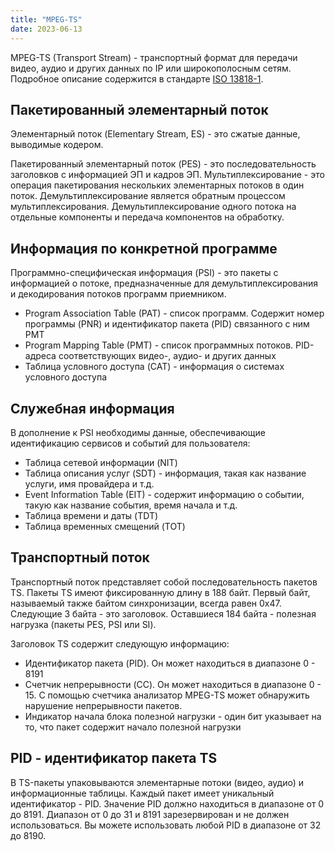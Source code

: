 ```yaml
---
title: "MPEG-TS"
date: 2023-06-13
---
```


MPEG-TS (Transport Stream) - транспортный формат для передачи видео, аудио и других данных по IP или широкополосным сетям. Подробное описание содержится в стандарте [ISO 13818-1](https://www.iso.org/standard/74427.html).

## Пакетированный элементарный поток[](https://help.cesbo.com/misc/articles/format/mpegts#packetized-elementary-stream)

Элементарный поток (Elementary Stream, ES) - это сжатые данные, выводимые кодером.

Пакетированный элементарный поток (PES) - это последовательность заголовков с информацией ЭП и кадров ЭП. Мультиплексирование - это операция пакетирования нескольких элементарных потоков в один поток. Демультиплексирование является обратным процессом мультиплексирования. Демультиплексирование одного потока на отдельные компоненты и передача компонентов на обработку.

## Информация по конкретной программе[](https://help.cesbo.com/misc/articles/format/mpegts#program-specific-information)

Программно-специфическая информация (PSI) - это пакеты с информацией о потоке, предназначенные для демультиплексирования и декодирования потоков программ приемником.

- Program Association Table (PAT) - список программ. Содержит номер программы (PNR) и идентификатор пакета (PID) связанного с ним PMT
- Program Mapping Table (PMT) - список программных потоков. PID-адреса соответствующих видео-, аудио- и других данных
- Таблица условного доступа (CAT) - информация о системах условного доступа

## Служебная информация[](https://help.cesbo.com/misc/articles/format/mpegts#service-information)

В дополнение к PSI необходимы данные, обеспечивающие идентификацию сервисов и событий для пользователя:

- Таблица сетевой информации (NIT)
- Таблица описания услуг (SDT) - информация, такая как название услуги, имя провайдера и т.д.
- Event Information Table (EIT) - содержит информацию о событии, такую как название события, время начала и т.д.
- Таблица времени и даты (TDT)
- Таблица временных смещений (TOT)

## Транспортный поток[](https://help.cesbo.com/misc/articles/format/mpegts#transport-stream)

Транспортный поток представляет собой последовательность пакетов TS. Пакеты TS имеют фиксированную длину в 188 байт. Первый байт, называемый также байтом синхронизации, всегда равен 0x47. Следующие 3 байта - это заголовок. Оставшиеся 184 байта - полезная нагрузка (пакеты PES, PSI или SI).

Заголовок TS содержит следующую информацию:

- Идентификатор пакета (PID). Он может находиться в диапазоне 0 - 8191
- Счетчик непрерывности (CC). Он может находиться в диапазоне 0 - 15. С помощью счетчика анализатор MPEG-TS может обнаружить нарушение непрерывности пакетов.
- Индикатор начала блока полезной нагрузки - один бит указывает на то, что пакет содержит начало полезной нагрузки

## PID - идентификатор пакета TS[](https://help.cesbo.com/misc/articles/format/mpegts#pid-ts-packet-identifier)

В TS-пакеты упаковываются элементарные потоки (видео, аудио) и информационные таблицы. Каждый пакет имеет уникальный идентификатор - PID. Значение PID должно находиться в диапазоне от 0 до 8191. Диапазон от 0 до 31 и 8191 зарезервирован и не должен использоваться. Вы можете использовать любой PID в диапазоне от 32 до 8190.
